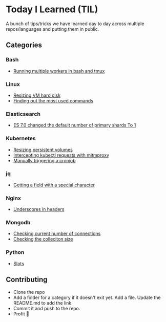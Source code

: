 # Today I Learned (TIL)

A bunch of tips/tricks we have learned day to day across multiple repos/languages and putting them in public.

## Categories

### Bash

- [Running multiple workers in bash and tmux](bash/multirunner.sh)

### Linux

- [Resizing VM hard disk](linux/resizing_vm_hard_disk.md)
- [Finding out the most used commands](linux/finding_out_most_used_commands.md)

### Elasticsearch

- [ES 7.0 changed the default number of primary shards To 1](elasticsearch/es_7_0_default_number_of_primary_shards.md)

### Kubernetes

- [Resizing persistent volumes](kubernetes/resizing_pv.md)
- [Intercepting kubectl requests with mitmproxy](kubernetes/intercepting_kubectl_requests.md)
- [Manually triggering a cronjob](kubernetes/triggering_cronjobs_manually.md)

### jq

- [Getting a field with a special character](jq/getting_a_field_with_a_special_character.md)

### Nginx

- [Underscores in headers](nginx/underscores_in_headers.md)

### Mongodb

- [Checking current number of connections](mongodb/current_active_connections.md)
- [Checking the colleciton size](mongodb/print_collection_size.md)

### Python

- [Slots](python/slots.md)

## Contributing

- Clone the repo
- Add a folder for a category if it doesn't exit yet. Add a file. Update the README.md to add the link.
- Commit it and push to the repo.
- Profit 🥳
